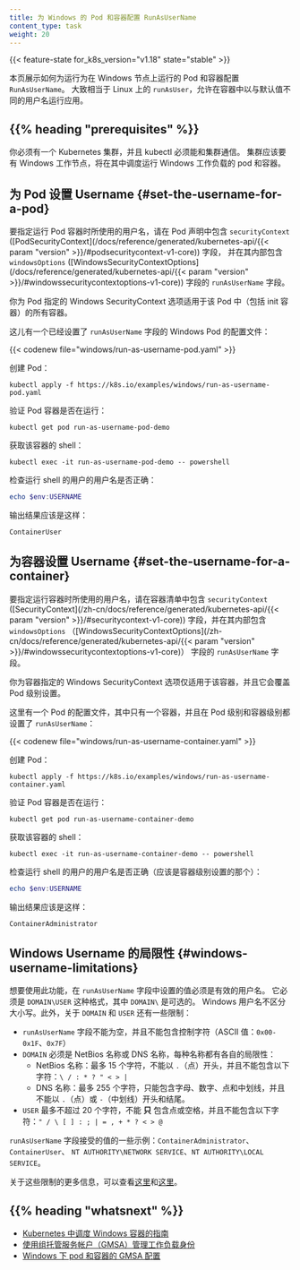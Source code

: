 ```yaml
---
title: 为 Windows 的 Pod 和容器配置 RunAsUserName
content_type: task
weight: 20
---
```


<!--
title: Configure RunAsUserName for Windows pods and containers
content_type: task
weight: 20
-->

<!-- overview -->

{{< feature-state for_k8s_version="v1.18" state="stable" >}}

<!--
This page shows how to use the `runAsUserName` setting for Pods and containers that will run on Windows nodes. This is roughly equivalent of the Linux-specific `runAsUser` setting, allowing you to run applications in a container as a different username than the default.
-->
本页展示如何为运行为在 Windows 节点上运行的 Pod 和容器配置 `RunAsUserName`。
大致相当于 Linux 上的 `runAsUser`，允许在容器中以与默认值不同的用户名运行应用。

## {{% heading "prerequisites" %}}

<!--
You need to have a Kubernetes cluster and the kubectl command-line tool must be configured to communicate with your cluster. The cluster is expected to have Windows worker nodes where pods with containers running Windows workloads will get scheduled.
-->
你必须有一个 Kubernetes 集群，并且 kubectl 必须能和集群通信。
集群应该要有 Windows 工作节点，将在其中调度运行 Windows 工作负载的 pod 和容器。

<!--
## Set the Username for a Pod

To specify the username with which to execute the Pod's container processes, include the
`securityContext` field ([PodSecurityContext](/docs/reference/generated/kubernetes-api/{{< param "version" >}}/#podsecuritycontext-v1-core))
in the Pod specification, and within it, the `windowsOptions`
([WindowsSecurityContextOptions](/docs/reference/generated/kubernetes-api/{{< param "version" >}}/#windowssecuritycontextoptions-v1-core)) field containing the `runAsUserName` field.
-->
## 为 Pod 设置 Username    {#set-the-username-for-a-pod}

要指定运行 Pod 容器时所使用的用户名，请在 Pod 声明中包含 `securityContext`
([PodSecurityContext](/docs/reference/generated/kubernetes-api/{{< param "version" >}}/#podsecuritycontext-v1-core)) 字段，
并在其内部包含 `windowsOptions`
([WindowsSecurityContextOptions](/docs/reference/generated/kubernetes-api/{{< param "version" >}}/#windowssecuritycontextoptions-v1-core))
字段的 `runAsUserName` 字段。

<!--
The Windows security context options that you specify for a Pod apply to all Containers and init Containers in the Pod.

Here is a configuration file for a Windows Pod that has the `runAsUserName` field set:
-->

你为 Pod 指定的 Windows SecurityContext 选项适用于该 Pod 中（包括 init 容器）的所有容器。

这儿有一个已经设置了 `runAsUserName` 字段的 Windows Pod 的配置文件：

{{< codenew file="windows/run-as-username-pod.yaml" >}}

<!--
Create the Pod:
-->

创建 Pod：

```shell
kubectl apply -f https://k8s.io/examples/windows/run-as-username-pod.yaml
```

<!--
Verify that the Pod's Container is running:
-->

验证 Pod 容器是否在运行：

```shell
kubectl get pod run-as-username-pod-demo
```

<!--
Get a shell to the running Container:
-->

获取该容器的 shell：

```shell
kubectl exec -it run-as-username-pod-demo -- powershell
```

<!--
Check that the shell is running user the correct username:
-->

检查运行 shell 的用户的用户名是否正确：

```powershell
echo $env:USERNAME
```

<!--
The output should be:
-->

输出结果应该是这样：

```
ContainerUser
```

<!--
## Set the Username for a Container

To specify the username with which to execute a Container's processes, include the `securityContext` field
([SecurityContext](/docs/reference/generated/kubernetes-api/{{< param "version" >}}/#securitycontext-v1-core))
in the Container manifest, and within it, the
`windowsOptions` ([WindowsSecurityContextOptions](/docs/reference/generated/kubernetes-api/{{< param
"version" >}}/#windowssecuritycontextoptions-v1-core)) field containing the `runAsUserName` field.
-->

## 为容器设置 Username    {#set-the-username-for-a-container}

要指定运行容器时所使用的用户名，请在容器清单中包含 `securityContext`
([SecurityContext](/zh-cn/docs/reference/generated/kubernetes-api/{{< param "version" >}}/#securitycontext-v1-core))
字段，并在其内部包含 `windowsOptions`
（[WindowsSecurityContextOptions](/zh-cn/docs/reference/generated/kubernetes-api/{{< param
"version" >}}/#windowssecuritycontextoptions-v1-core)）
字段的 `runAsUserName` 字段。

<!--
The Windows security context options that you specify for a Container apply only to that individual Container, and they override the settings made at the Pod level.

Here is the configuration file for a Pod that has one Container, and the `runAsUserName` field is set at the Pod level and the Container level:
-->
你为容器指定的 Windows SecurityContext 选项仅适用于该容器，并且它会覆盖 Pod 级别设置。

这里有一个 Pod 的配置文件，其中只有一个容器，并且在 Pod 级别和容器级别都设置了 `runAsUserName`：

{{< codenew file="windows/run-as-username-container.yaml" >}}

<!--
Create the Pod:
-->
创建 Pod：

```shell
kubectl apply -f https://k8s.io/examples/windows/run-as-username-container.yaml
```

<!--
Verify that the Pod's Container is running:
-->
验证 Pod 容器是否在运行：

```shell
kubectl get pod run-as-username-container-demo
```

<!--
Get a shell to the running Container:
-->
获取该容器的 shell：

```shell
kubectl exec -it run-as-username-container-demo -- powershell
```

<!--
Check that the shell is running user the correct username (the one set at the Container level):
-->
检查运行 shell 的用户的用户名是否正确（应该是容器级别设置的那个）：

```powershell
echo $env:USERNAME
```

<!--
The output should be:
-->
输出结果应该是这样：

```
ContainerAdministrator
```

<!--
## Windows Username limitations

In order to use this feature, the value set in the `runAsUserName` field must be a valid username. It must have the following format: `DOMAIN\USER`, where `DOMAIN\` is optional. Windows user names are case insensitive. Additionally, there are some restrictions regarding the `DOMAIN` and `USER`:
-->
## Windows Username 的局限性    {#windows-username-limitations}

想要使用此功能，在 `runAsUserName` 字段中设置的值必须是有效的用户名。
它必须是 `DOMAIN\USER` 这种格式，其中 `DOMAIN\` 是可选的。
Windows 用户名不区分大小写。此外，关于 `DOMAIN` 和 `USER` 还有一些限制：

<!--
- The `runAsUserName` field cannot be empty, and it cannot contain control characters (ASCII values: `0x00-0x1F`, `0x7F`)
- The `DOMAIN` must be either a NetBios name, or a DNS name, each with their own restrictions:
  - NetBios names: maximum 15 characters, cannot start with `.` (dot), and cannot contain the following characters: `\ / : * ? " < > |`
  - DNS names: maximum 255 characters, contains only alphanumeric characters, dots, and dashes, and it cannot start or end with a `.` (dot) or `-` (dash).
- The `USER` must have at most 20 characters, it cannot contain *only* dots or spaces, and it cannot contain the following characters: `" / \ [ ] : ; | = , + * ? < > @`.
-->
- `runAsUserName` 字段不能为空，并且不能包含控制字符（ASCII 值：`0x00-0x1F`、`0x7F`）
- `DOMAIN` 必须是 NetBios 名称或 DNS 名称，每种名称都有各自的局限性：
  - NetBios 名称：最多 15 个字符，不能以 `.`（点）开头，并且不能包含以下字符：`\ / : * ? " < > |`
  - DNS 名称：最多 255 个字符，只能包含字母、数字、点和中划线，并且不能以 `.`（点）或 `-`（中划线）开头和结尾。
- `USER` 最多不超过 20 个字符，不能 **只** 包含点或空格，并且不能包含以下字符：`" / \ [ ] : ; | = , + * ? < > @`

<!--
Examples of acceptable values for the `runAsUserName` field: `ContainerAdministrator`, `ContainerUser`, `NT AUTHORITY\NETWORK SERVICE`, `NT AUTHORITY\LOCAL SERVICE`.

For more information about these limtations, check [here](https://support.microsoft.com/en-us/help/909264/naming-conventions-in-active-directory-for-computers-domains-sites-and) and [here](https://docs.microsoft.com/en-us/powershell/module/microsoft.powershell.localaccounts/new-localuser?view=powershell-5.1).
-->
`runAsUserName` 字段接受的值的一些示例：`ContainerAdministrator`、`ContainerUser`、
`NT AUTHORITY\NETWORK SERVICE`、`NT AUTHORITY\LOCAL SERVICE`。

关于这些限制的更多信息，可以查看[这里](https://support.microsoft.com/en-us/help/909264/naming-conventions-in-active-directory-for-computers-domains-sites-and)和[这里](https://docs.microsoft.com/en-us/powershell/module/microsoft.powershell.localaccounts/new-localuser?view=powershell-5.1)。

## {{% heading "whatsnext" %}}

<!--
* [Guide for scheduling Windows containers in Kubernetes](/docs/concepts/windows/user-guide/)
* [Managing Workload Identity with Group Managed Service Accounts (GMSA)](/docs/concepts/windows/user-guide/#managing-workload-identity-with-group-managed-service-accounts)
* [Configure GMSA for Windows pods and containers](/docs/tasks/configure-pod-container/configure-gmsa/)
-->
* [Kubernetes 中调度 Windows 容器的指南](/zh-cn/docs/concepts/windows/user-guide/)
* [使用组托管服务帐户（GMSA）管理工作负载身份](/zh-cn/docs/concepts/windows/user-guide/#managing-workload-identity-with-group-managed-service-accounts)
* [Windows 下 pod 和容器的 GMSA 配置](/zh-cn/docs/tasks/configure-pod-container/configure-gmsa/)

